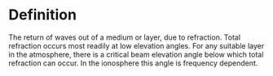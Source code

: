 # Definition

The return of waves out of a medium or layer, due to refraction. Total
refraction occurs most readily at low elevation angles. For any suitable
layer in the atmosphere, there is a critical beam elevation angle below
which total refraction can occur. In the ionosphere this angle is
frequency dependent.
